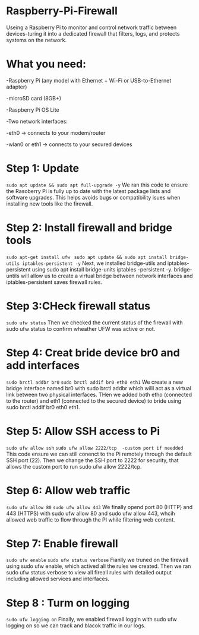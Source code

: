 # Raspberry-Pi-Firewall
Useing a Raspberry Pi to monitor and control network traffic between devices-turing it into 
a dedicated firewall that filters, logs, and protects systems on the network.

# What you need: 
-Raspberry Pi (any model with Ethernet + Wi-Fi or USB-to-Ethernet adapter)

-microSD card (8GB+)

-Raspberry Pi OS Lite

-Two network interfaces:

-eth0 → connects to your modem/router

-wlan0 or eth1 → connects to your secured devices

# Step 1: Update 

```sudo apt update && sudo apt full-upgrade -y```
We ran this code to ensure the Rasoberry Pi is fully up to date with the latest package lists and 
software upgrades. This helps avoids bugs or compatibility isues when installing new tools like the firewall.

 # Step 2: Install firewall and bridge tools                                                 
```sudo apt-get install ufw ```
```sudo apt update && sudo apt install bridge-utils iptables-persistent -y```
Next, we installed bridge-utils and iptables-persistent using sudo apt install bridge-units iptables -persistent -y.  bridge-untils will allow us to create a virtual bridge between network interfaces and iptables-persistent saves firewall rules. 

# Step 3:CHeck firewall status 
 ```sudo ufw status```
Then we checked the current status of the firewall with sudo ufw status to confirm wheather UFW was active or not.

 # Step 4: Creat bride device br0 and add interfaces 
 ```sudo brctl addbr br0```
 ```sudo brctl addif br0 eth0 eth1```
 We create a new bridge interface named br0 with sudo brctl addbr which willl act as a virtual link between two physical interfaces. THen we added both etho (connected to the router) and eth1 (connected to the secured device) to bride using sudo brctl addif br0 eth0 eth1.
 
 # Step 5: Allow SSH access to Pi
```sudo ufw allow ssh```
``` sudo ufw allow 2222/tcp  -custom port if needded ```
This code ensure we can still conenct to the Pi remotely through the default SSH port (22). Then we change the SSH port to 2222 for security, that allows the custom port to run sudo ufw allow 2222/tcp.

 # Step 6: Allow web traffic 
```sudo ufw allow 80```
```sudo ufw allow 443```
We finally opend port 80 (HTTP) and 443 (HTTPS) with sudo ufw allow 80 and sudo ufw allow 443, whcih allowed web traffic to flow through the PI while filtering web content. 

# Step 7: Enable firewall
```sudo ufw enable```
```sudo ufw status verbose```
Fianlly we truned on the firewall using sudo ufw enable, which actived all the rules we created. Then we ran sudo ufw status verbose to view all fireall rules with detailed output including allowed services and interfaces.
# Step 8 : Turm on logging 
```sudo ufw logging on```
Finally, we enabled firewall loggin with sudo ufw logging on so we can track and blacok traffic in our logs.
